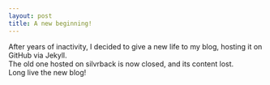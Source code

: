 ```yaml
---
layout: post
title: A new beginning!
---
```


After years of inactivity, I decided to give a new life to my blog, hosting it on GitHub via Jekyll.  
The old one hosted on silvrback is now closed, and its content lost.  
Long live the new blog!

